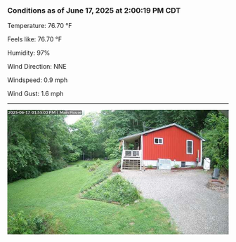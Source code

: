 ### Conditions as of June 17, 2025 at 2:00:19 PM CDT 

Temperature: 76.70 &deg;F

Feels like: 76.70 &deg;F

Humidity: 97%

Wind Direction: NNE

Windspeed: 0.9 mph

Wind Gust: 1.6 mph

---

<img src="./images/latest.jpeg"/>

